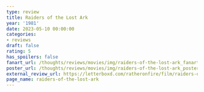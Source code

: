 ```yaml
---
type: review
title: Raiders of the Lost Ark
year: '1981'
date: 2023-05-10 00:00:00
categories:
- reviews
draft: false
rating: 5
has_spoilers: false
fanart_url: /thoughts/reviews/movies/img/raiders-of-the-lost-ark_fanart.png
poster_url: /thoughts/reviews/movies/img/raiders-of-the-lost-ark_poster.png
external_review_url: https://letterboxd.com/ratheronfire/film/raiders-of-the-lost-ark/
page_name: raiders-of-the-lost-ark
---
```


